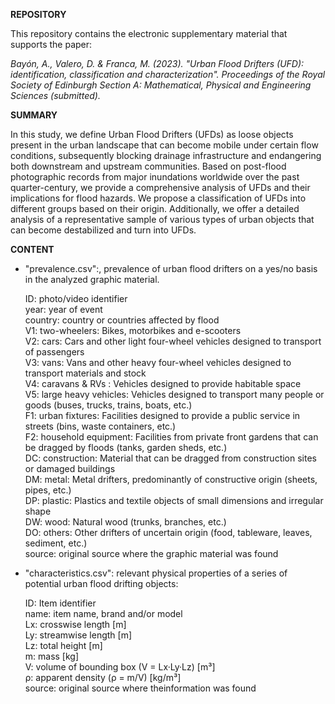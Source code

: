  **REPOSITORY**

This repository contains the electronic supplementary material that supports the paper:

*Bayón, A., Valero, D. & Franca, M. (2023). "Urban Flood Drifters (UFD): identification, classification and characterization". Proceedings of the Royal Society of Edinburgh Section A: Mathematical, Physical and Engineering Sciences (submitted).*


 **SUMMARY**

In this study, we define Urban Flood Drifters (UFDs) as loose objects present in the urban landscape that can become mobile under certain flow conditions, subsequently blocking drainage infrastructure and endangering both downstream and upstream communities. Based on post-flood photographic records from major inundations worldwide over the past quarter-century, we provide a comprehensive analysis of UFDs and their implications for flood hazards. We propose a classification of UFDs into different groups based on their origin. Additionally, we offer a detailed analysis of a representative sample of various types of urban objects that can become destabilized and turn into UFDs.


**CONTENT**

- "prevalence.csv":, prevalence of urban flood drifters on a yes/no basis in the analyzed graphic material.

    ID:        photo/video identifier<br>
    year:      year of event<br>
    country:   country or countries affected by flood<br>
    V1:        two-wheelers: Bikes, motorbikes and e-scooters<br>
    V2:        cars: Cars and other light four-wheel vehicles designed to transport of passengers<br>
    V3:        vans: Vans and other heavy four-wheel vehicles designed to transport materials and stock<br>
    V4:        caravans & RVs : Vehicles designed to provide habitable space<br>
    V5:        large heavy vehicles: Vehicles designed to transport many people or goods (buses, trucks, trains, boats, etc.)<br>
    F1:        urban fixtures: Facilities designed to provide a public service in streets (bins, waste containers, etc.)<br>
    F2:        household equipment: Facilities from private front gardens that can be dragged by floods (tanks, garden sheds, etc.)<br>
    DC:        construction: Material that can be dragged from construction sites or damaged buildings<br>
    DM:        metal: Metal drifters, predominantly of constructive origin (sheets, pipes, etc.)<br>
    DP:        plastic: Plastics and textile objects of small dimensions and irregular shape<br>
    DW:        wood: Natural wood (trunks, branches, etc.)<br>
    DO:        others: Other drifters of uncertain origin (food, tableware, leaves, sediment, etc.)<br>
    source:    original source where the graphic material was found<br>

- "characteristics.csv": relevant physical properties of a series of potential urban flood drifting objects:

    ID:        Item identifier<br>
    name:      item name, brand and/or model<br>
    Lx:        crosswise length [m]<br>
    Ly:        streamwise length [m]<br>
    Lz:        total height [m]<br>
    m:         mass [kg]<br>
    V:         volume of bounding box (V = Lx·Ly·Lz) [m³]<br>
    ρ:         apparent density (ρ = m/V) [kg/m³]<br>
    source:    original source where theinformation was found<br>
    
